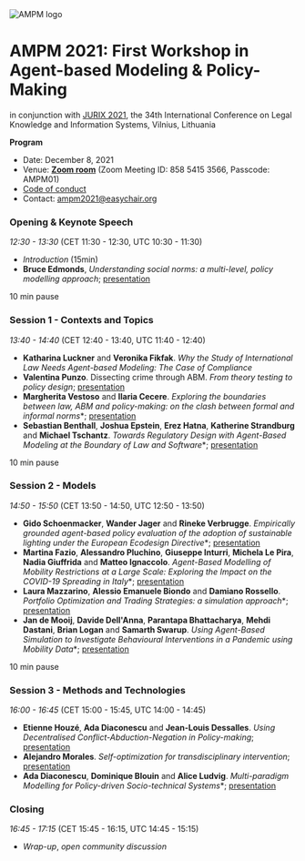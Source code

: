 <img alt="AMPM logo" src="https://polder.center/wp-content/uploads/2021/10/AMPM-2021.png">

# AMPM 2021: First Workshop in Agent-based Modeling & Policy-Making
in conjunction with [JURIX 2021](https://jurix2021.mruni.eu/), the 34th International Conference on Legal
Knowledge and Information Systems, Vilnius, Lithuania

**Program** 

- Date: December 8, 2021 
- Venue: [**Zoom room**](https://uva-live.zoom.us/j/85854153566?pwd=cVIwR0dYU1k1RTZBZkI2d2l1Rks2dz09) (Zoom Meeting ID: 858 5415 3566, Passcode: AMPM01)
- [Code of conduct](https://github.com/ampmresearch/ampmresearch.github.io/blob/main/code_of_conduct.md)
- Contact: [ampm2021@easychair.org](mailto:ampm2021@easychair.org)

### Opening & Keynote Speech

*12:30 - 13:30* (CET 11:30 - 12:30, UTC 10:30 - 11:30)

- *Introduction* (15min)
- **Bruce Edmonds**, *Understanding social norms: a multi-level, policy modelling approach*; [presentation](http://cfpm.org/slides/JURIX-Edmonds-%20invited-talk.pdf)

10 min pause

### Session 1 - Contexts and Topics 

*13:40 - 14:40* (CET 12:40 - 13:40, UTC 11:40 - 12:40)

- **Katharina Luckner** and **Veronika Fikfak**. *Why the Study of International Law Needs Agent-based Modeling: The Case of Compliance*
- **Valentina Punzo**. Dissecting crime through ABM. *From theory testing to policy design*; [presentation](https://github.com/ampmresearch/ampmresearch.github.io/blob/main/presentations/14_VPunzo.pdf)
- **Margherita Vestoso** and **Ilaria Cecere**. *Exploring the boundaries between law, ABM and policy-making: on the clash between formal and informal norms**; [presentation](https://github.com/ampmresearch/ampmresearch.github.io/blob/main/presentations/16_MVestoso.pdf)
- **Sebastian Benthall**, **Joshua Epstein**, **Erez Hatna**, **Katherine Strandburg** and **Michael Tschantz**. *Towards Regulatory Design with Agent-Based Modeling at the Boundary of Law and Software**; [presentation](https://github.com/ampmresearch/ampmresearch.github.io/blob/main/presentations/10_SBenthall.pdf)

10 min pause

### Session 2 - Models 

*14:50 - 15:50* (CET 13:50 - 14:50, UTC 12:50 - 13:50)

- **Gido Schoenmacker**, **Wander Jager** and **Rineke Verbrugge**. *Empirically grounded agent-based policy evaluation of the adoption of sustainable lighting under the European Ecodesign Directive**; [presentation](https://github.com/ampmresearch/ampmresearch.github.io/blob/main/presentations/13_GSchoenmaker.pdf)
- **Martina Fazio**, **Alessandro Pluchino**, **Giuseppe Inturri**, **Michela Le Pira**, **Nadia Giuffrida** and **Matteo Ignaccolo**. *Agent-Based Modelling of Mobility Restrictions at a Large Scale: Exploring the Impact on the COVID-19 Spreading in Italy**; [presentation](https://github.com/ampmresearch/ampmresearch.github.io/blob/main/presentations/9_12_MFazio.pdf)
- **Laura Mazzarino**, **Alessio Emanuele Biondo** and **Damiano Rossello**. *Portfolio Optimization and Trading Strategies: a simulation approach**; [presentation](https://github.com/ampmresearch/ampmresearch.github.io/blob/main/presentations/8_LMazzarino.pdf)
- **Jan de Mooij**, **Davide Dell'Anna**, **Parantapa Bhattacharya**, **Mehdi Dastani**, **Brian Logan** and **Samarth Swarup**. *Using Agent-Based Simulation to Investigate Behavioural Interventions in a Pandemic using Mobility Data**; [presentation](https://github.com/ampmresearch/ampmresearch.github.io/blob/main/presentations/7_JdeMooij.pdf)

10 min pause

### Session 3 - Methods and Technologies 

*16:00 - 16:45* (CET 15:00 - 15:45, UTC 14:00 - 14:45)

- **Etienne Houzé**, **Ada Diaconescu** and **Jean-Louis Dessalles**. *Using Decentralised Conflict-Abduction-Negation in Policy-making*; [presentation](https://github.com/ampmresearch/ampmresearch.github.io/blob/main/presentations/6_EHouze.pdf)
- **Alejandro Morales**. *Self-optimization for transdisciplinary intervention*; [presentation](https://github.com/ampmresearch/ampmresearch.github.io/blob/main/presentations/11_AMorales.pdf)
- **Ada Diaconescu**, **Dominique Blouin** and **Alice Ludvig**. *Multi-paradigm Modelling for Policy-driven Socio-technical Systems**; [presentation](https://github.com/ampmresearch/ampmresearch.github.io/blob/main/presentations/15_ADiaconescu.pdf)

### Closing

*16:45 - 17:15* (CET 15:45 - 16:15, UTC 14:45 - 15:15)   

- *Wrap-up*, *open community discussion*

